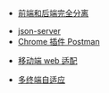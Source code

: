 - [前端和后端完全分离]()

* [json-server](https://github.com/YYwork/json-server)
* [Chrome 插件 Postman]()

- [移动端 web 适配](https://github.com/YYwork/flexible)

- [多终端自适应](https://github.com/YYwork/book-for-css/tree/master/media-search)